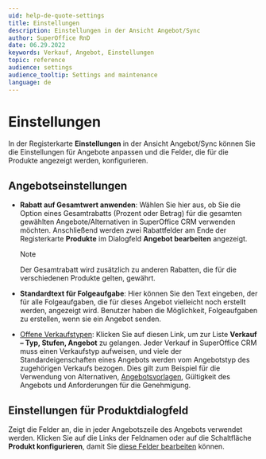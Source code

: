```yaml
---
uid: help-de-quote-settings
title: Einstellungen
description: Einstellungen in der Ansicht Angebot/Sync
author: SuperOffice RnD
date: 06.29.2022
keywords: Verkauf, Angebot, Einstellungen
topic: reference
audience: settings
audience_tooltip: Settings and maintenance
language: de
---
```


# Einstellungen

In der Registerkarte **Einstellungen** in der Ansicht Angebot/Sync können Sie die Einstellungen für Angebote anpassen und die Felder, die für die Produkte angezeigt werden, konfigurieren.

## Angebotseinstellungen

* **Rabatt auf Gesamtwert anwenden**: Wählen Sie hier aus, ob Sie die Option eines Gesamtrabatts (Prozent oder Betrag) für die gesamten gewählten Angebote/Alternativen in SuperOffice CRM verwenden möchten. Anschließend werden zwei Rabattfelder am Ende der Registerkarte **Produkte** im Dialogfeld **Angebot bearbeiten** angezeigt.

    > [!NOTE]
    > Der Gesamtrabatt wird zusätzlich zu anderen Rabatten, die für die verschiedenen Produkte gelten, gewährt.

* **Standardtext für Folgeaufgabe**: Hier können Sie den Text eingeben, der für alle Folgeaufgaben, die für dieses Angebot vielleicht noch erstellt werden, angezeigt wird. Benutzer haben die Möglichkeit, Folgeaufgaben zu erstellen, wenn sie ein Angebot senden.

* [Offene Verkaufstypen][1]: Klicken Sie auf diesen Link, um zur Liste **Verkauf – Typ, Stufen, Angebot** zu gelangen. Jeder Verkauf in SuperOffice CRM muss einen Verkaufstyp aufweisen, und viele der Standardeigenschaften eines Angebots werden vom Angebotstyp des zugehörigen Verkaufs bezogen. Dies gilt zum Beispiel für die Verwendung von Alternativen, [Angebotsvorlagen][3], Gültigkeit des Angebots und Anforderungen für die Genehmigung.

## Einstellungen für Produktdialogfeld

Zeigt die Felder an, die in jeder Angebotszeile des Angebots verwendet werden. Klicken Sie auf die Links der Feldnamen oder auf die Schaltfläche **Produkt konfigurieren**, damit Sie [diese Felder bearbeiten][2] können.

<!-- Referenced links -->
[1]: ../../../sale/admin/sale-type.md
[2]: product/configure.md
[3]: ../../../document/templates/learn/quote-templates.md

<!-- Referenced images -->
